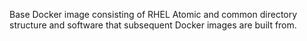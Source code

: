 Base Docker image consisting of RHEL Atomic and common directory structure and software that subsequent Docker images are built from.
